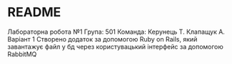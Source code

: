 # README
Лабораторна робота №1
Група: 501
Команда: Керунець Т.
         Клапащук А.
Варіант 1
Створено додаток за допомогою Ruby on Rails, який завантажує файл у бд через користувацький інтерфейс за допомогою RabbitMQ
